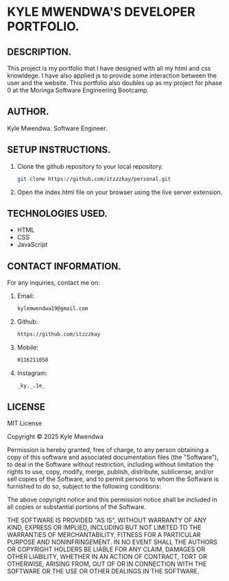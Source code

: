 # KYLE MWENDWA'S DEVELOPER PORTFOLIO.

## DESCRIPTION.

This project is my portfolio that I have designed with all my html and css knowldege. I have also applied js to provide some interaction between the user and
the website. This portfolio also doubles up as my project for phase 0 at the Moringa Software Engineering Bootcamp.

## AUTHOR.

Kyle Mwendwa.
Software Engineer.

## SETUP INSTRUCTIONS.

1. Clone the github repository to your local repository.
   ```bash
   git clone https://github.com/itzzzkay/personal.git
   ```
2. Open the index.html file on your browser using the live server extension.

## TECHNOLOGIES USED.

- HTML
- CSS
- JavaScript

## CONTACT INFORMATION.

For any inquiries, contact me on:

1. Email:

   ```bash
   kylemwendwa19@gmail.com
   ```

2. Github:

   ```bash
   https://github.com/itzzzkay
   ```

3. Mobile:

   ```bash
   0116211058
   ```

4. Instagram:

   ```bash
   _ky._.1e_
   ```

## LICENSE

MIT License

Copyright © 2025 Kyle Mwendwa

Permission is hereby granted, free of charge, to any person obtaining a copy
of this software and associated documentation files (the "Software"), to deal
in the Software without restriction, including without limitation the rights
to use, copy, modify, merge, publish, distribute, sublicense, and/or sell
copies of the Software, and to permit persons to whom the Software is
furnished to do so, subject to the following conditions:

The above copyright notice and this permission notice shall be included in all
copies or substantial portions of the Software.

THE SOFTWARE IS PROVIDED "AS IS", WITHOUT WARRANTY OF ANY KIND, EXPRESS OR
IMPLIED, INCLUDING BUT NOT LIMITED TO THE WARRANTIES OF MERCHANTABILITY,
FITNESS FOR A PARTICULAR PURPOSE AND NONINFRINGEMENT. IN NO EVENT SHALL THE
AUTHORS OR COPYRIGHT HOLDERS BE LIABLE FOR ANY CLAIM, DAMAGES OR OTHER
LIABILITY, WHETHER IN AN ACTION OF CONTRACT, TORT OR OTHERWISE, ARISING FROM,
OUT OF OR IN CONNECTION WITH THE SOFTWARE OR THE USE OR OTHER DEALINGS IN THE
SOFTWARE.
